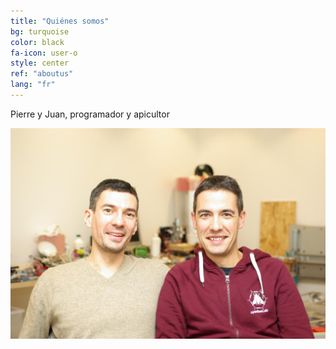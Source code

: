 ```yaml
---
title: "Quiénes somos"
bg: turquoise
color: black
fa-icon: user-o
style: center
ref: "aboutus"
lang: "fr"
---
```

Pierre y Juan, programador y apicultor

![IMGP9344](img/IMGP9344.JPG)
